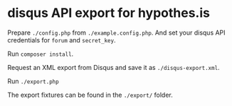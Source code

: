 # disqus API export for hypothes.is

Prepare `./config.php` from `./example.config.php`. And set your disqus API credentials for `forum` and `secret_key`.

Run `composer install`.

Request an XML export from Disqus and save it as `./disqus-export.xml`.

Run `./export.php`

The export fixtures can be found in the `./export/` folder.
